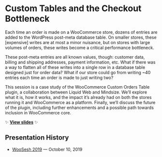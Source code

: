 # Custom Tables and the Checkout Bottleneck

Each time an order is made on a WooCommerce store, dozens of entries are added to the WordPress post-meta database table. On smaller stores, these [expensive] writes are at most a minor nuisance, but on stores with large volumes of orders, these writes become a critical performance bottleneck.

These post-meta entries are all known values, though: customer data, billing and shipping addresses, payment information, etc. What if there was a way to flatten all of these writes into a single row in a database table designed just for order data? What if our store could go from writing ~40 entries each time an order is made to just writing two?

This session is a case study of the WooCommerce Custom Orders Table plugin, a collaboration between Liquid Web and Mindsize. We’ll explore what it is, how it works, and the impact it’s already had on both the stores running it and WooCommerce as a platform. Finally, we’ll discuss the future of the plugin, including further enhancements and a possible path towards inclusion in WooCommerce core.

:sparkles: **[View slides](http://stevegrunwell.github.io/custom-orders-table)** :sparkles:

## Presentation History

* [WooSesh 2019](https://woosesh.com) — October 10, 2019
